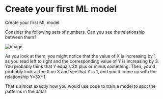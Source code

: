 # Create your first ML model
Create your first ML model

<text>Consider the following sets of numbers. Can you see the relationship between them?</text>

![image](https://user-images.githubusercontent.com/51197053/141091315-ce62101b-b707-4021-9568-bed669df3561.png)


<text>As you look at them, you might notice that the value of X is increasing by 1 as you read left to right and the corresponding value of Y is increasing by 3. You probably think that Y equals 3X plus or minus something. Then, you'd probably look at the 0 on X and see that Y is 1, and you'd come up with the relationship Y=3X+1.</text>

<text>That's almost exactly how you would use code to train a model to spot the patterns in the data!</text>
